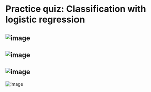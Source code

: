 # Practice quiz: Classification with logistic regression
![image](https://user-images.githubusercontent.com/91827137/197358418-1d5f905a-8c31-4de9-83d3-f54e4e3008b5.png)
--------------------------------
![image](https://user-images.githubusercontent.com/91827137/197358448-267f5ec1-03a2-4ceb-8d44-4e242c33d649.png)
----------------------------------
![image](https://user-images.githubusercontent.com/91827137/197358463-b5329671-14e8-48a4-889d-97fac0f38e95.png)
-----------------------------------
![image](https://user-images.githubusercontent.com/91827137/197358477-75062b87-b696-4c06-a937-c7da7f3bd8c7.png)
